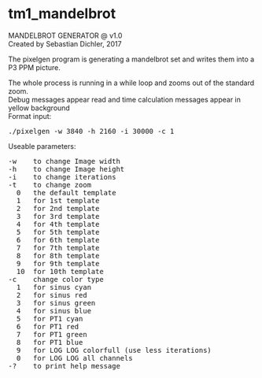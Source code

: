 # tm1_mandelbrot
MANDELBROT GENERATOR @ v1.0  
Created by Sebastian Dichler, 2017  
  
The pixelgen program is generating a mandelbrot set and writes them into a P3 PPM picture.  
  
The whole process is running in a while loop and zooms out of the standard zoom.  
Debug messages appear read and time calculation messages appear in yellow background  
Format input:  
<pre>
./pixelgen -w 3840 -h 2160 -i 30000 -c 1  
</pre>
  
Useable parameters:  
<pre>
-w    to change Image width  
-h    to change Image height  
-i    to change iterations  
-t    to change zoom  
  0   the default template  
  1   for 1st template  
  2   for 2nd template  
  3   for 3rd template  
  4   for 4th template  
  5   for 5th template  
  6   for 6th template  
  7   for 7th template  
  8   for 8th template  
  9   for 9th template  
  10  for 10th template  
-c    change color type  
  1   for sinus cyan  
  2   for sinus red  
  3   for sinus green  
  4   for sinus blue  
  5   for PT1 cyan  
  6   for PT1 red  
  7   for PT1 green  
  8   for PT1 blue  
  9   for LOG LOG colorfull (use less iterations)  
  0   for LOG LOG all channels  
-?    to print help message  
</pre>
